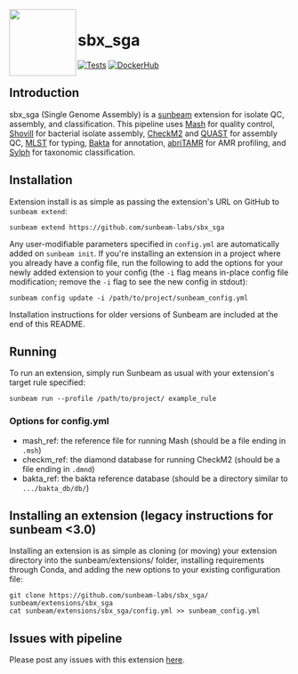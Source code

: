 <img src="https://github.com/sunbeam-labs/sunbeam/blob/main/docs/images/sunbeam_logo.gif" width=120, height=120 align="left" />

# sbx_sga

<!-- Badges start -->
[![Tests](https://github.com/sunbeam-labs/sbx_sga/actions/workflows/tests.yml/badge.svg)](https://github.com/sunbeam-labs/sbx_sga/actions/workflows/tests.yml)
[![DockerHub](https://img.shields.io/docker/pulls/sunbeamlabs/sbx_sga)](https://hub.docker.com/repository/docker/sunbeamlabs/sbx_sga/)
<!-- Badges end -->

## Introduction

sbx_sga (Single Genome Assembly) is a [sunbeam](https://github.com/sunbeam-labs/sunbeam) extension for isolate QC, assembly, and classification. This pipeline uses [Mash](https://github.com/marbl/mash) for quality control, [Shovill](https://github.com/tseemann/shovill) for bacterial isolate assembly, [CheckM2](https://github.com/chklovski/CheckM2) and [QUAST](https://github.com/ablab/quast) for assembly QC, [MLST](https://github.com/tseemann/mlst) for typing, [Bakta](https://github.com/oschwengers/bakta) for annotation, [abriTAMR](https://github.com/MDU-PHL/abritamr) for AMR profiling, and [Sylph](https://github.com/bluenote-1577/sylph) for taxonomic classification.

## Installation

Extension install is as simple as passing the extension's URL on GitHub to `sunbeam extend`:

    sunbeam extend https://github.com/sunbeam-labs/sbx_sga

Any user-modifiable parameters specified in `config.yml` are automatically added on `sunbeam init`. If you're installing an extension in a project where you already have a config file, run the following to add the options for your newly added extension to your config (the `-i` flag means in-place config file modification; remove the `-i` flag to see the new config in stdout):

    sunbeam config update -i /path/to/project/sunbeam_config.yml

Installation instructions for older versions of Sunbeam are included at the end of this README.

## Running

To run an extension, simply run Sunbeam as usual with your extension's target rule specified:

    sunbeam run --profile /path/to/project/ example_rule

### Options for config.yml

  - mash_ref: the reference file for running Mash (should be a file ending in `.msh`)
  - checkm_ref: the diamond database for running CheckM2 (should be a file ending in `.dmnd`)
  - bakta_ref: the bakta reference database (should be a directory similar to `.../bakta_db/db/`)
    
## Installing an extension (legacy instructions for sunbeam <3.0)

Installing an extension is as simple as cloning (or moving) your extension directory into the sunbeam/extensions/ folder, installing requirements through Conda, and adding the new options to your existing configuration file: 

    git clone https://github.com/sunbeam-labs/sbx_sga/ sunbeam/extensions/sbx_sga
    cat sunbeam/extensions/sbx_sga/config.yml >> sunbeam_config.yml

## Issues with pipeline

Please post any issues with this extension [here](https://github.com/sunbeam-labs/sbx_sga/issues).
